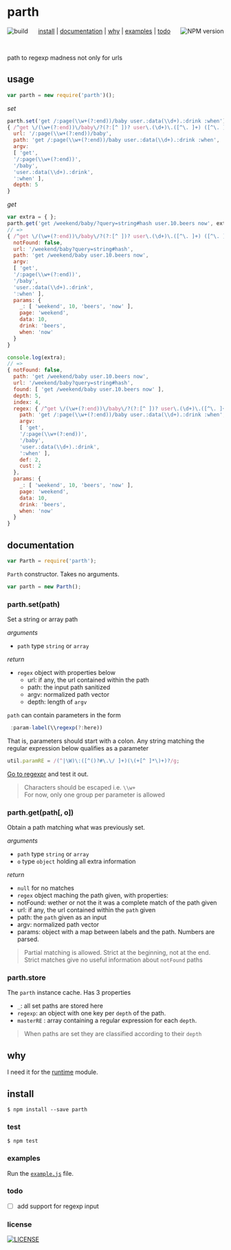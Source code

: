 # parth
[<img alt="build" src="http://img.shields.io/travis/stringparser/parth/master.svg?style=flat-square" align="left"/>](https://travis-ci.org/stringparser/parth/builds)
[<img alt="NPM version" src="http://img.shields.io/npm/v/parth.svg?style=flat-square" align="right"/>](http://www.npmjs.org/package/parth)
<p align="center">
  <a href="#install">install</a> |
  <a href="#documentation">documentation</a> |
  <a href="#why">why</a> |
  <a href="#examples">examples</a> |
  <a href="#todo">todo</a>
</p>
<br>

path to regexp madness not only for urls

## usage

```js
var parth = new require('parth')();
```

_set_

```js
parth.set('get /:page(\\w+(?:end))/baby user.:data(\\d+).:drink :when') // =>
{ /^get \/(\w+(?:end))\/baby\/?(?:[^ ])? user\.(\d+)\.([^\. ]+) ([^\. ]+)/i
  url: '/:page(\\w+(?:end))/baby',
  path: 'get /:page(\\w+(?:end))/baby user.:data(\\d+).:drink :when',
  argv:
  [ 'get',
  '/:page(\\w+(?:end))',
  '/baby',
  'user.:data(\\d+).:drink',
  ':when' ],
  depth: 5
}
```
_get_

```js
var extra = { };
parth.get('get /weekend/baby/?query=string#hash user.10.beers now', extra)
// =>
{ /^get \/(\w+(?:end))\/baby\/?(?:[^ ])? user\.(\d+)\.([^\. ]+) ([^\. ]+)/i
  notFound: false,
  url: '/weekend/baby?query=string#hash',
  path: 'get /weekend/baby user.10.beers now',
  argv:
  [ 'get',
  '/:page(\\w+(?:end))',
  '/baby',
  'user.:data(\\d+).:drink',
  ':when' ],
  params: {
    _: [ 'weekend', 10, 'beers', 'now' ],
    page: 'weekend',
    data: 10,
    drink: 'beers',
    when: 'now'
  }
}

console.log(extra);
// =>
{ notFound: false,
  path: 'get /weekend/baby user.10.beers now',
  url: '/weekend/baby?query=string#hash',
  found: [ 'get /weekend/baby user.10.beers now' ],
  depth: 5,
  index: 4,
  regex: { /^get \/(\w+(?:end))\/baby\/?(?:[^ ])? user\.(\d+)\.([^\. ]+) ([^\. ]+)/i
    path: 'get /:page(\\w+(?:end))/baby user.:data(\\d+).:drink :when',
    argv:
    [ 'get',
    '/:page(\\w+(?:end))',
    '/baby',
    'user.:data(\\d+).:drink',
    ':when' ],
    def: 2,
    cust: 2
  },
  params: {
    _: [ 'weekend', 10, 'beers', 'now' ],
    page: 'weekend',
    data: 10,
    drink: 'beers',
    when: 'now'
  }
}
```

## documentation

````js
var Parth = require('parth');
````

`Parth` constructor. Takes no arguments.

```js
var parth = new Parth();
```

### parth.set(path)

Set a string or array path

_arguments_
- `path` type `string` or `array`

_return_
  - `regex` object with properties below
    - url: if any, the url contained within the path
    - path: the input path sanitized
    - argv: normalized path vector
    - depth: length of `argv`

`path` can contain parameters in the form
```js
 :param-label(\\regexp(?:here))
```
That is, parameters should start with a colon. Any string matching the regular expression below qualifies as a parameter

````js
util.paramRE = /(^|\W)\:([^()?#\.\/ ]+)(\(+[^ ]*\)+)?/g;
````

[Go to regexpr](http://regexr.com/) and test it out.

> Characters should be escaped i.e. `\\w+` <br>
> For now, only one group per parameter is allowed

### parth.get(path[, o])

Obtain a path matching what was previously set.

_arguments_
- `path` type `string` or `array`
- `o` type `object` holding all extra information

_return_
  - `null` for no matches
  - `regex` object maching the path given, with properties:
   - notFound: wether or not the it was a complete match of the path given
   - url: if any, the url contained within the `path` given
   - path: the `path` given as an input
   - argv: normalized path vector
   - params: object with a map between labels and the path. Numbers are parsed.

> Partial matching is allowed. Strict at the beginning, not at the end. Strict matches give no useful information about `notFound` paths

### parth.store

The `parth` instance cache. Has 3 properties
 - `_`: all set paths are stored here
 - `regexp`: an object with one key per `depth` of the path.
 - `masterRE` : array containing a regular expression for each `depth`.

> When paths are set they are classified according to their `depth`

## why

I need it for the [runtime](https://github.com/stringparser/runtime) module.

## install

    $ npm install --save parth

### test

    $ npm test

### examples

 Run the [`example.js`](example.js) file.

### todo

 - [ ] add support for regexp input

### license

[<img alt="LICENSE" src="http://img.shields.io/npm/l/parth.svg?style=flat-square"/>](http://opensource.org/licenses/MIT)
